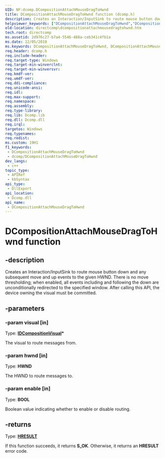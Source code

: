 ```yaml
---
UID: NF:dcomp.DCompositionAttachMouseDragToHwnd
title: DCompositionAttachMouseDragToHwnd function (dcomp.h)
description: Creates an Interaction/InputSink to route mouse button down and any subsequent move and up events to the given HWND.
helpviewer_keywords: ["DCompositionAttachMouseDragToHwnd","DCompositionAttachMouseDragToHwnd function [DirectComposition]","dcomp/DCompositionAttachMouseDragToHwnd","directcomp.dcompositionattachmousedragtohwnd"]
old-location: directcomp\dcompositionattachmousedragtohwnd.htm
tech.root: directcomp
ms.assetid: 2d976c27-b7a4-5546-488a-ceb341c4fb1a
ms.date: 12/05/2018
ms.keywords: DCompositionAttachMouseDragToHwnd, DCompositionAttachMouseDragToHwnd function [DirectComposition], dcomp/DCompositionAttachMouseDragToHwnd, directcomp.dcompositionattachmousedragtohwnd
req.header: dcomp.h
req.include-header: 
req.target-type: Windows
req.target-min-winverclnt: 
req.target-min-winversvr: 
req.kmdf-ver: 
req.umdf-ver: 
req.ddi-compliance: 
req.unicode-ansi: 
req.idl: 
req.max-support: 
req.namespace: 
req.assembly: 
req.type-library: 
req.lib: Dcomp.lib
req.dll: Dcomp.dll
req.irql: 
targetos: Windows
req.typenames: 
req.redist: 
ms.custom: 19H1
f1_keywords:
 - DCompositionAttachMouseDragToHwnd
 - dcomp/DCompositionAttachMouseDragToHwnd
dev_langs:
 - c++
topic_type:
 - APIRef
 - kbSyntax
api_type:
 - DllExport
api_location:
 - Dcomp.dll
api_name:
 - DCompositionAttachMouseDragToHwnd
---
```


# DCompositionAttachMouseDragToHwnd function


## -description

Creates an Interaction/InputSink to route mouse button down and any 
     subsequent move and up events to the given HWND. There is no move 
     thresholding; when enabled, all events including and following the down 
     are unconditionally redirected to the specified window. After calling this 
     API, the device owning the visual must be committed.

## -parameters

### -param visual [in]

Type: <b><a href="/windows/desktop/api/dcomp/nn-dcomp-idcompositionvisual">IDCompositionVisual</a>*</b>

The visual to route messages from.

### -param hwnd [in]

Type: <b>HWND</b>

The HWND to route messages to.

### -param enable [in]

Type: <b>BOOL</b>

Boolean value indicating whether to enable or disable routing.

## -returns

Type: <b><a href="/windows/win32/com/structure-of-com-error-codes">HRESULT</a></b>

If this function succeeds, it returns <b>S_OK</b>. Otherwise, it returns an <b>HRESULT</b> error code.